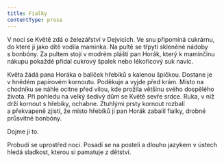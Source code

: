 ```yaml
---
title: Fialky
contentType: prose
---
```


<section>

V noci se Květě zdá o železářství v Dejvicích. Ve snu připomíná cukrárnu, do které ji jako dítě vodila maminka. Na pultě se třpytí skleněné nádoby s bonbóny. Za pultem stojí v modrém plášti pan Horák, který k maminčinu nákupu pokaždé přidal cukrový špalek nebo lékořicový suk navíc.

Květa žádá pana Horáka o balíček hřebíků s kalenou špičkou. Dostane je v hnědém papírovém kornoutu. Poděkuje a vyjde před krám. Místo na chodníku se náhle ocitne před vilou, kde prožila většinu svého dospělého života. Při pohledu na velký šedivý dům se Květě sevře srdce. Ruka, v níž drží kornout s hřebíky, ochabne. Ztuhlými prsty kornout rozbalí a překvapeně zjistí, že místo hřebíků jí pan Horák zabalil fialky, drobné průsvitné bonbóny.

Dojme ji to.

Probudí se uprostřed noci. Posadí se na posteli a dlouho jazykem v ústech hledá sladkost, kterou si pamatuje z dětství.

</section>
